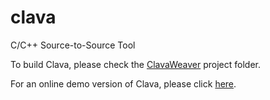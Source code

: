 # clava
C/C++ Source-to-Source Tool

To build Clava, please check the [ClavaWeaver](https://github.com/specs-feup/clava/tree/master/ClavaWeaver) project folder.

For an online demo version of Clava, please click [here](http://specs.fe.up.pt/tools/clava/).
